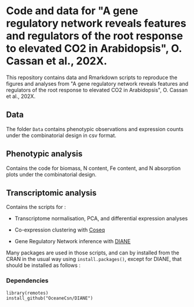 # Code and data for "A gene regulatory network reveals features and regulators of the root response to elevated CO2 in Arabidopsis", O. Cassan et al., 202X.


This repository contains data and Rmarkdown scripts to reproduce the figures and analyses from "A gene regulatory network reveals features and regulators of the root response to elevated CO2 in Arabidopsis", O. Cassan et al., 202X.


## Data

The folder `Data` contains phenotypic observations and expression counts under the combinatorial design in csv format.

## Phenotypic analysis

Contains the code for biomass, N content, Fe content, and N absorption plots under the combinatorial design.

## Transcriptomic analysis

Contains the scripts for : 

+ Transcriptome normalisation, PCA, and differential expression analyses

+ Co-expression clustering with [Coseq](https://www.bioconductor.org/packages/release/bioc/html/coseq.html)

+ Gene Regulatory Network inference with [DIANE](https://oceanecsn.github.io/DIANE/)

Many packages are used in those scripts, and can by installed from the CRAN in the usual way using `install.packages()`, except for DIANE, that should be installed as follows :

### Dependencies

```
library(remotes)
install_github("OceaneCsn/DIANE")
```